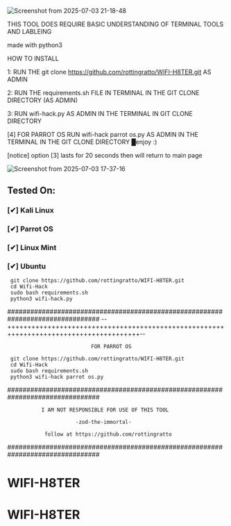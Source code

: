 ![Screenshot from 2025-07-03 21-18-48](https://github.com/user-attachments/assets/af89649f-0983-4874-9e66-94c0d845f750)


THIS TOOL DOES REQUIRE BASIC UNDERSTANDING OF TERMINAL TOOLS AND LABLEING 


made with python3 

HOW TO INSTALL 

1: RUN THE git clone https://github.com/rottingratto/WIFI-H8TER.git AS ADMIN

2: RUN THE requirements.sh FILE IN TERMINAL IN THE GIT CLONE DIRECTORY (AS ADMIN) 

3: RUN wifi-hack.py AS ADMIN IN THE TERMINAL IN GIT CLONE DIRECTORY

[4] FOR PARROT OS RUN wifi-hack parrot os.py AS ADMIN IN THE TERMINAL IN THE GIT CLONE DIRECTORY
█enjoy :)



[notice] option [3] lasts for 20 seconds then will return to main page 






![Screenshot from 2025-07-03 17-37-16](https://github.com/user-attachments/assets/6bc502b6-95e3-4aa7-8447-80c18781e276)



## Tested On:

### [✔] Kali Linux 




### [✔] Parrot OS 




### [✔] Linux Mint 



### [✔] Ubuntu 





```
 git clone https://github.com/rottingratto/WIFI-H8TER.git
 cd Wifi-Hack
 sudo bash requirements.sh
 python3 wifi-hack.py

```
################################################################################
--+++++++++++++++++++++++++++++++++++++++++++++++++++++++++++++++++++++++++++++++++++++++--

                               FOR PARROT OS  
```
 git clone https://github.com/rottingratto/WIFI-H8TER.git
 cd Wifi-Hack
 sudo bash requirements.sh
 python3 wifi-hack parrot os.py

```
                               

################################################################################

               I AM NOT RESPONSIBLE FOR USE OF THIS TOOL
               
                          -zod-the-immortal-
                          
                follow at https://github.com/rottingratto
################################################################################
# WIFI-H8TER
# WIFI-H8TER
